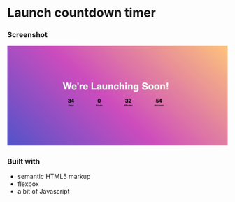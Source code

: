 # Launch countdown timer

### Screenshot

![](./assets/screenshot.png)


### Built with

- semantic HTML5 markup
- flexbox
- a bit of Javascript


